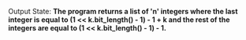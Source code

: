 Output State: **The program returns a list of 'n' integers where the last integer is equal to (1 << k.bit_length() - 1) - 1 + k and the rest of the integers are equal to (1 << k.bit_length() - 1) - 1.**